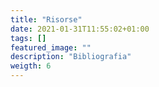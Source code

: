 ```yaml
---
title: "Risorse"
date: 2021-01-31T11:55:02+01:00
tags: []
featured_image: ""
description: "Bibliografia"
weigth: 6
---
```

